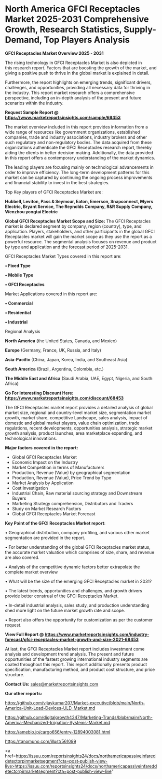 # North America GFCI Receptacles Market 2025-2031 Comprehensive Growth, Research Statistics, Supply-Demand,  Top Players Analysis

<Strong> GFCI Receptacles Market Overview 2025 - 2031</strong>

The rising technology in GFCI Receptacles Market is also depicted in this research report. Factors that are boosting the growth of the market, and giving a positive push to thrive in the global market is explained in detail.

Furthermore, the report highlights on emerging trends, significant drivers, challenges, and opportunities, providing all necessary data for thriving in the industry. This report market research offers a comprehensive perspective, including an in-depth analysis of the present and future scenarios within the industry.

<strong>Request Sample Report @ <a href=https://www.marketreportsinsights.com/sample/68453>https://www.marketreportsinsights.com/sample/68453</a></strong>

The market overview included in this report provides information from a wide range of resources like government organizations, established companies, trade and industry associations, industry brokers and other such regulatory and non-regulatory bodies. The data acquired from these organizations authenticate the GFCI Receptacles research report, thereby aiding the clients in better decision making. Additionally, the data provided in this report offers a contemporary understanding of the market dynamics.

The leading players are focusing mainly on technological advancements in order to improve efficiency. The long-term development patterns for this market can be captured by continuing the ongoing process improvements and financial stability to invest in the best strategies.

Top Key players of GFCI Receptacles Market are:

<strong>Hubbell, Leviton, Pass & Seymour, Eaton, Emerson, Snapconnect, Myers Electric, Bryant Service, The Reynolds Company, R&R Supply Company, Wenzhou yongtai Electric</strong>

<strong><b>Global GFCI Receptacles Market Scope and Size:</b></strong>
The GFCI Receptacles market is declared segment by company, region (country), type, and application. Players, stakeholders, and other participants in the global GFCI Receptacles market will gain the market scope as they use the report as a powerful resource. The segmental analysis focuses on revenue and product by type and application and the forecast period of 2025-2031.

GFCI Receptacles Market Types covered in this report are:

<strong>• Fixed Type

• Mobile Type

• GFCI Receptacles</strong>

Market Applications covered in this report are:

<strong>• Commercial

• Residential

• Industrial</strong> 

Regional Analysis

<strong>North America</strong> (the United States, Canada, and Mexico)

<strong>Europe</strong> (Germany, France, UK, Russia, and Italy)

<strong>Asia-Pacific</strong> (China, Japan, Korea, India, and Southeast Asia)

<strong>South America</strong> (Brazil, Argentina, Colombia, etc.)

<strong>The Middle East and Africa</strong> (Saudi Arabia, UAE, Egypt, Nigeria, and South Africa)

<strong>Go For Interesting Discount Here: <a href=https://www.marketreportsinsights.com/discount/68453>https://www.marketreportsinsights.com/discount/68453</a></strong>

The GFCI Receptacles market report provides a detailed analysis of global market size, regional and country-level market size, segmentation market growth, market share, competitive Landscape, sales analysis, impact of domestic and global market players, value chain optimization, trade regulations, recent developments, opportunities analysis, strategic market growth analysis, product launches, area marketplace expanding, and technological innovations.

<strong><b>Major factors covered in the report:</b></strong>
<ul>
  <li>Global GFCI Receptacles Market </li>
  <li>Economic Impact on the Industry</li>
  <li>Market Competition in terms of Manufacturers</li>
  <li>Production, Revenue (Value) by geographical segmentation</li>
  <li>Production, Revenue (Value), Price Trend by Type</li>
  <li>Market Analysis by Application</li>
  <li>Cost Investigation</li>
  <li>Industrial Chain, Raw material sourcing strategy and Downstream Buyers</li>
  <li>Marketing Strategy comprehension, Distributors and Traders</li>
  <li>Study on Market Research Factors</li>
  <li>Global GFCI Receptacles Market Forecast</li>
</ul>

<strong><b>Key Point of the GFCI Receptacles Market report:</b></strong>

• Geographical distribution, company profiling, and various other market segmentation are provided in the report.

• For better understanding of the global GFCI Receptacles market status, the accurate market valuation which comprises of size, share, and revenue are also covered.

• Analysis of the competitive dynamic factors better extrapolate the complete market overview

• What will be the size of the emerging GFCI Receptacles market in 2031?

• The latest trends, opportunities and challenges, and growth drivers provide better construal of the GFCI Receptacles Market.

• In-detail industrial analysis, sales study, and production understanding shed more light on the future market growth rate and scope.

• Report also offers the opportunity for customization as per the customer request.

<strong><b>View Full Report @ <a href=https://www.marketreportsinsights.com/industry-forecast/gfci-receptacles-market-growth-and-size-2021-68453>https://www.marketreportsinsights.com/industry-forecast/gfci-receptacles-market-growth-and-size-2021-68453</a></b></strong>


At last, the GFCI Receptacles Market report includes investment come analysis and development trend analysis. The present and future opportunities of the fastest growing international industry segments are coated throughout this report. This report additionally presents product specification, manufacturing method, and product cost structure, and price structure.

<strong>Contact Us:</strong>
sales@marketreportsinsights.com

<strong>Our other reports:</strong>

<a href=https://github.com/vijaykumar207/Market-executive/blob/main/North-America-Unit-Load-Devices-ULD-Market.md>https://github.com/vijaykumar207/Market-executive/blob/main/North-America-Unit-Load-Devices-ULD-Market.md</a>

<a href=https://github.com/digitalgrowth4347/Marketing-Trands/blob/main/North-America-Mechanized-Irrigation-Systems-Market.md>https://github.com/digitalgrowth4347/Marketing-Trands/blob/main/North-America-Mechanized-Irrigation-Systems-Market.md</a>

<a href=https://ameblo.jp/cargo656/entry-12894003081.html>https://ameblo.jp/cargo656/entry-12894003081.html</a>

<a href=https://tanomuno.com/illust/561099>https://tanomuno.com/illust/561099</a>

<a href=https://issuu.com/reportsinsights24/docs/northamericapassiveinfareddetectorpirmarketsegment?cta=post-publish-view-live>https://issuu.com/reportsinsights24/docs/northamericapassiveinfareddetectorpirmarketsegment?cta=post-publish-view-live</a>"
